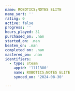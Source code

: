 ```yaml
---
name: ROBOTICS;NOTES ELITE
name_sort: ''
rating: 0
active: false
progress: ''
hours_played: 31
purchased_on: .nan
started_on: .nan
beaten_on: .nan
completed_on: .nan
mastered_on: .nan
identifiers:
  - type: steam
    appid: '1111380'
    name: ROBOTICS;NOTES ELITE
    synced_on: '2024-08-30'

---
```

